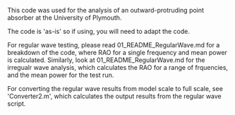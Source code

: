 This code was used for the analysis of an outward-protruding point absorber at the University of Plymouth. 

The code is 'as-is' so if using, you will need to adapt the code.

For regular wave testing, please read 01_README_RegularWave.md for a breakdown of the code, where RAO for a single frequency and mean power is calculated.
Similarly, look at 01_README_RegularWave.md for the irregualr wave analysis, which calculates the RAO for a range of frquencies, and the mean power for the test run. 

For converting the regular wave results from model scale to full scale, see 'Converter2.m', which calculates the output results from the regular wave script. 
